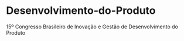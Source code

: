 # Desenvolvimento-do-Produto
15º Congresso Brasileiro de Inovação e Gestão de Desenvolvimento do Produto
